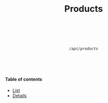 <h1 align="center">
  <br />
  <br />
  Products
  <br />
  <br />
  <br />
</h1>

<h6 align="center">
  <br />
  <code>/api/products</code>
  <br />
  <br />
  <br />
  <br />
</h6>

#### Table of contents

* [List](./products/list.md)
* [Details](./products/details.md)

<br />
<br />
